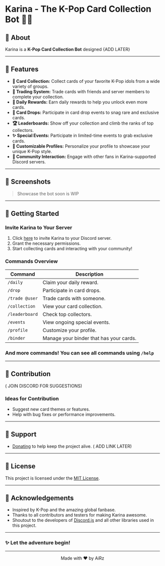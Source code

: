 # Karina - The K-Pop Card Collection Bot 🎤✨

## 🤔 About

Karina is a **K-Pop Card Collection Bot** designed {ADD LATER}

---

## 🌟 Features

- **🎴 Card Collection:** Collect cards of your favorite K-Pop idols from a wide variety of groups.
- **🔄 Trading System:** Trade cards with friends and server members to complete your collection.
- **📅 Daily Rewards:** Earn daily rewards to help you unlock even more cards.
- **🎉 Card Drops:** Participate in card drop events to snag rare and exclusive cards.
- **🏆 Leaderboards:** Show off your collection and climb the ranks of top collectors.
- **✨ Special Events:** Participate in limited-time events to grab exclusive cards.
- **🎨 Customizable Profiles:** Personalize your profile to showcase your unique K-Pop style.
- **💬 Community Interaction:** Engage with other fans in Karina-supported Discord servers.

---

## 📸 Screenshots

> Showcase the bot soon is WIP

---

## 🚀 Getting Started

### Invite Karina to Your Server
1. Click [here](#) to invite Karina to your Discord server.
2. Grant the necessary permissions.
3. Start collecting cards and interacting with your community!

### Commands Overview
| **Command**           | **Description**               |
|-----------------------|-------------------------------|
| `/daily`             | Claim your daily reward.     |
| `/drop`              | Participate in card drops.   |
| `/trade @user`       | Trade cards with someone.    |
| `/collection`        | View your card collection.   |
| `/leaderboard`       | Check top collectors.        |
| `/events`            | View ongoing special events. |
| `/profile`           | Customize your profile.      |
| `/binder`            | Manage your binder that has your cards.     |

### And more commands! You can see all commands using `/help`
---

## 🤝 Contribution

( JOIN DISCORD FOR SUGGESTIONS)

### Ideas for Contribution
- Suggest new card themes or features.
- Help with bug fixes or performance improvements.

---

## 💌 Support

- [Donating](#) to help keep the project alive. ( ADD LINK LATER) 

---

## 📜 License

This project is licensed under the [MIT License](LICENSE).

---

## 🖤 Acknowledgements

- Inspired by K-Pop and the amazing global fanbase.
- Thanks to all contributors and testers for making Karina awesome.
- Shoutout to the developers of [Discord.js](https://discord.js.org/) and all other libraries used in this project.

---

### ✨ Let the adventure begin!

---
<div align="center">
  Made with ❤️ by AiRz
</div>

